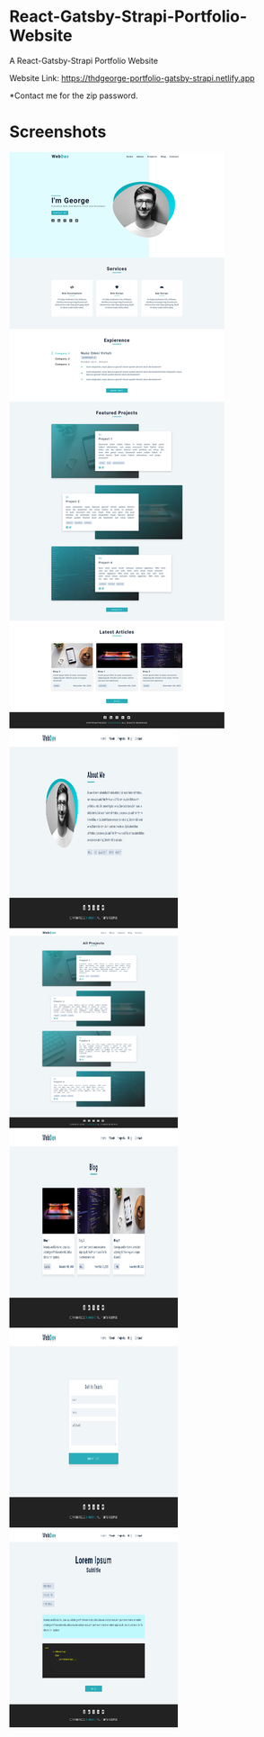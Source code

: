 # React-Gatsby-Strapi-Portfolio-Website

A React-Gatsby-Strapi Portfolio Website

Website Link:
https://thdgeorge-portfolio-gatsby-strapi.netlify.app

\*Contact me for the zip password.

# Screenshots

<img src="https://github.com/thdgeorge/React-Gatsby-Strapi-Portfolio-Website/blob/main/Screenshots/Screenshot%201.jpg"  /> <img src="https://github.com/thdgeorge/React-Gatsby-Strapi-Portfolio-Website/blob/main/Screenshots/Screenshot%202.jpg" width="300" height="352" /> <img src="https://github.com/thdgeorge/React-Gatsby-Strapi-Portfolio-Website/blob/main/Screenshots/Screenshot%203.jpg" width="300" height="352" /> <img src="https://github.com/thdgeorge/React-Gatsby-Strapi-Portfolio-Website/blob/main/Screenshots/Screenshot%204.jpg" width="300" height="352" /> <img src="https://github.com/thdgeorge/React-Gatsby-Strapi-Portfolio-Website/blob/main/Screenshots/Screenshot%205.jpg" width="300" height="352" /> <img src="https://github.com/thdgeorge/React-Gatsby-Strapi-Portfolio-Website/blob/main/Screenshots/Screenshot%206.jpg" width="300" height="352" />
